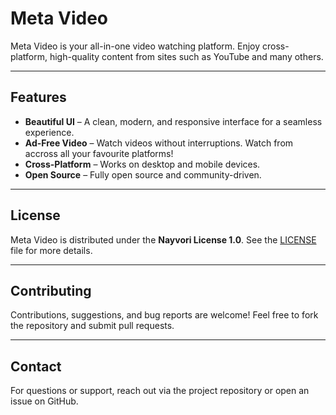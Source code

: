 # Meta Video

Meta Video is your all-in-one video watching platform. Enjoy cross-platform, high-quality content from sites such as YouTube and many others.

---

## Features

- **Beautiful UI** – A clean, modern, and responsive interface for a seamless experience.  
- **Ad-Free Video** – Watch videos without interruptions. Watch from accross all your favourite platforms!  
- **Cross-Platform** – Works on desktop and mobile devices.  
- **Open Source** – Fully open source and community-driven.

---

## License

Meta Video is distributed under the **Nayvori License 1.0**. See the [LICENSE](https://nayvori.netlify.app/license) file for more details.

---

## Contributing

Contributions, suggestions, and bug reports are welcome! Feel free to fork the repository and submit pull requests.

---

## Contact

For questions or support, reach out via the project repository or open an issue on GitHub.
